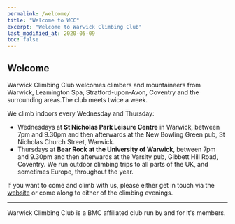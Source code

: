 ```yaml
---
permalink: /welcome/
title: "Welcome to WCC"
excerpt: "Welcome to Warwick Climbing Club"
last_modified_at: 2020-05-09
toc: false
---
```


## Welcome
Warwick Climbing Club welcomes climbers and mountaineers from Warwick, Leamington Spa, Stratford-upon-Avon, Coventry and the surrounding areas.The club meets twice a week.

We climb indoors every Wednesday and Thursday:
- Wednesdays at **St Nicholas Park Leisure Centre** in Warwick, between 7pm and 9.30pm and then afterwards at the New Bowling Green pub, St Nicholas Church Street, Warwick.
- Thursdays at **Bear Rock at the University of Warwick**, between 7pm and 9.30pm and then afterwards at the Varsity pub, Gibbett Hill Road, Coventry.
We run outdoor climbing trips to all parts of the UK, and sometimes Europe, throughout the year.

If you want to come and climb with us, please either get in touch via the [website](/contact/) or come along to either of the climbing evenings.

---

Warwick Climbing Club is a BMC affiliated club run by and for it's members.
